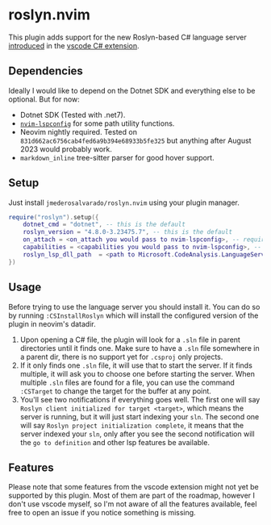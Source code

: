 # roslyn.nvim

This plugin adds support for the new Roslyn-based C# language server [introduced](https://devblogs.microsoft.com/visualstudio/announcing-csharp-dev-kit-for-visual-studio-code) in the [vscode C# extension](https://github.com/dotnet/vscode-csharp).

## Dependencies

Ideally I would like to depend on the Dotnet SDK and everything else to be optional. But for now:

- Dotnet SDK (Tested with .net7).
- [`nvim-lspconfig`](https://github.com/neovim/nvim-lspconfig) for some path utility functions.
- Neovim nightly required. Tested on `831d662ac6756cab4fed6a9b394e68933b5fe325` but anything after August 2023 would probably work.
- `markdown_inline` tree-sitter parser for good hover support.

## Setup

Just install `jmederosalvarado/roslyn.nvim` using your plugin manager.

```lua
require("roslyn").setup({
    dotnet_cmd = "dotnet", -- this is the default
    roslyn_version = "4.8.0-3.23475.7", -- this is the default
    on_attach = <on_attach you would pass to nvim-lspconfig>, -- required
    capabilities = <capabilities you would pass to nvim-lspconfig>, -- required
    roslyn_lsp_dll_path  = <path to Microsoft.CodeAnalysis.LanguageServer.dll>, -- alternative to roslyn_version
})
```

## Usage

Before trying to use the language server you should install it. You can do so by running `:CSInstallRoslyn` which will install the configured version of the plugin in neovim's datadir.

1. Upon opening a C# file, the plugin will look for a `.sln` file in parent directories until it finds one. Make sure to have a `.sln` file somewhere in a parent dir, there is no support yet for `.csproj` only projects. 
2. If it only finds one `.sln` file, it will use that to start the server. If it finds multiple, it will ask you to choose one before starting the server. When multiple `.sln` files are found for a file, you can use the command `:CSTarget` to change the target for the buffer at any point.
3. You'll see two notifications if everything goes well. The first one will say `Roslyn client initialized for target <target>`, which means the server is running, but it will just start indexing your `sln`. The second one will say `Roslyn project initialization complete`, it means that the server indexed your `sln`, only after you see the second notification will the `go to definition` and other lsp features be available.

## Features

Please note that some features from the vscode extension might not yet be supported by this plugin. Most of them are part of the roadmap, however I don't use vscode myself, so I'm not aware of all the features available, feel free to open an issue if you notice something is missing.
